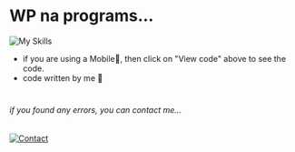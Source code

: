
# WP na programs...
![My Skills](https://skillicons.dev/icons?i=html,css,js,php)
<br/>
- if you are using a Mobile📱, then click on "View code" above to see the code.
- code written by me 🙂
# 

###### _if you found any errors, you can contact me..._
[![Contact](https://img.shields.io/badge/WA-97234%2030561-lightgrey?style=for-the-badge&logo=whatsapp)](https://api.whatsapp.com/send?phone=919723430561&text=Hi)
